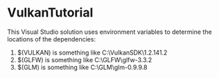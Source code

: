 # VulkanTutorial

This Visual Studio solution uses environment variables to determine the locations of the dependencies:
1. $(VULKAN) is something like C:\VulkanSDK\1.2.141.2
2. $(GLFW) is something like C:\GLFW\glfw-3.3.2
3. $(GLM) is something like C:\GLM\glm-0.9.9.8

